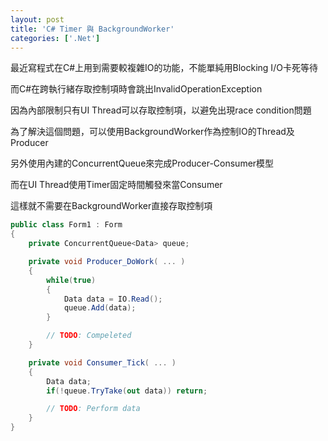 ```yaml
---
layout: post
title: 'C# Timer 與 BackgroundWorker'
categories: ['.Net']
---
```


最近寫程式在C#上用到需要較複雜IO的功能，不能單純用Blocking I/O卡死等待

而C#在跨執行緒存取控制項時會跳出InvalidOperationException

因為內部限制只有UI Thread可以存取控制項，以避免出現race condition問題

為了解決這個問題，可以使用BackgroundWorker作為控制IO的Thread及Producer

另外使用內建的ConcurrentQueue來完成Producer-Consumer模型

而在UI Thread使用Timer固定時間觸發來當Consumer

這樣就不需要在BackgroundWorker直接存取控制項

```C#
public class Form1 : Form
{
    private ConcurrentQueue<Data> queue;

    private void Producer_DoWork( ... )
    {
        while(true)
        {
            Data data = IO.Read();
            queue.Add(data);
        }

        // TODO: Compeleted
    }

    private void Consumer_Tick( ... )
    {
        Data data;
        if(!queue.TryTake(out data)) return;

        // TODO: Perform data
    }
}
```
